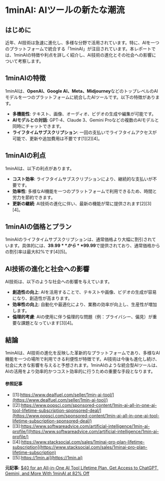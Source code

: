 # 1minAI: AIツールの新たな潮流

## はじめに

近年、AI技術は急速に進化し、多様な分野で活用されています。特に、AIを一つのプラットフォームで統合する「1minAI」が注目されています。本レポートでは、1minAIの特徴や利点を詳しく紹介し、AI技術の進化とその社会への影響について考察します。

## 1minAIの特徴

1minAIは、**OpenAI、Google AI、Meta、Midjourney**などのトップレベルのAIモデルを一つのプラットフォームに統合したAIツールです。以下の特徴があります。

- **多機能性**: テキスト、画像、オーディオ、ビデオの生成や編集が可能です。
- **AIモデルとの対話**: GPT-4、Claude 3、Gemini Proなどの複数のAIモデルと同時にチャットできます。
- **ライフタイムサブスクリプション**: 一回の支払いでライフタイムアクセスが可能で、更新や追加費用は不要です[1][2][4]。

## 1minAIの利点

1minAIは、以下の利点があります。

- **コスト効率**: ライフタイムサブスクリプションにより、継続的な支払いが不要です。
- **効率性**: 多様なAI機能を一つのプラットフォームで利用できるため、時間と労力を節約できます。
- **更新の継続**: AI技術の進化に伴い、最新の機能が常に提供されます[2][3][4]。

## 1minAIの価格とプラン

1minAIのライフタイムサブスクリプションは、通常価格より大幅に割引されています。具体的には、**$39.99**から**$99.99**で提供されており、通常価格からの割引率は最大82%です[4][5]。

## AI技術の進化と社会への影響

AI技術は、以下のような社会への影響を与えています。

- **創造性の向上**: AIを活用することで、テキストや画像、ビデオの生成が容易になり、創造性が高まります。
- **効率性の向上**: 自動化や最適化により、業務の効率が向上し、生産性が増加します。
- **倫理的考慮**: AIの使用に伴う倫理的な問題（例：プライバシー、偏見）が重要な課題となっています[3][4]。

## 結論

1minAIは、AI技術の進化を反映した革新的なプラットフォームであり、多様なAI機能を一つの場所で利用できる利便性が特徴です。AI技術は今後も進化し続け、社会に大きな影響を与えると予想されます。1minAIのような統合型AIツールは、AIの活用をより効率的かつコスト効率的に行うための重要な手段となります。
#### 参照記事
- [[1]:https://www.dealfuel.com/seller/1min-ai-tool/](https://www.dealfuel.com/seller/1min-ai-tool/)
- [[2]:https://www.popsci.com/sponsored-content/1min-ai-all-in-one-ai-tool-lifetime-subscription-sponsored-deal/](https://www.popsci.com/sponsored-content/1min-ai-all-in-one-ai-tool-lifetime-subscription-sponsored-deal/)
- [[3]:https://www.softwareadvice.com/artificial-intelligence/1min-ai-profile/](https://www.softwareadvice.com/artificial-intelligence/1min-ai-profile/)
- [[4]:https://www.stacksocial.com/sales/1minai-pro-plan-lifetime-subscription](https://www.stacksocial.com/sales/1minai-pro-plan-lifetime-subscription)
- [[5]:https://1min.ai](https://1min.ai)


**元記事:** [$40 for an All-in-One AI Tool Lifetime Plan, Get Access to ChatGPT, Gemini, and More With 1minAI at 82% Off](https://gizmodo.com/40-for-an-all-in-one-ai-tool-lifetime-plan-get-access-to-chatgpt-gemini-and-more-with-1minai-at-82-off-2000562693)